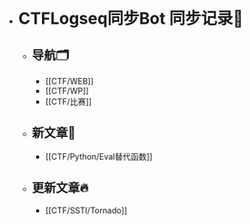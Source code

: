 - # CTFLogseq同步Bot 同步记录🤖
  - ## 导航🗂️
    - [[CTF/WEB]]
    - [[CTF/WP]]
    - [[CTF/比赛]]
  - ## 新文章🎉
    - [[CTF/Python/Eval替代函数]]
  - ## 更新文章🔥
    - [[CTF/SSTI/Tornado]]
